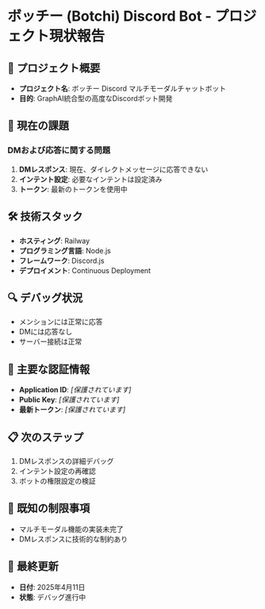 # ボッチー (Botchi) Discord Bot - プロジェクト現状報告

## 🤖 プロジェクト概要
- **プロジェクト名**: ボッチー Discord マルチモーダルチャットボット
- **目的**: GraphAI統合型の高度なDiscordボット開発

## 🚨 現在の課題
### DMおよび応答に関する問題
1. **DMレスポンス**: 現在、ダイレクトメッセージに応答できない
2. **インテント設定**: 必要なインテントは設定済み
3. **トークン**: 最新のトークンを使用中

## 🛠 技術スタック
- **ホスティング**: Railway
- **プログラミング言語**: Node.js
- **フレームワーク**: Discord.js
- **デプロイメント**: Continuous Deployment

## 🔍 デバッグ状況
- メンションには正常に応答
- DMには応答なし
- サーバー接続は正常

## 🔑 主要な認証情報
- **Application ID**: *[保護されています]*
- **Public Key**: *[保護されています]*
- **最新トークン**: *[保護されています]*

## 📋 次のステップ
1. DMレスポンスの詳細デバッグ
2. インテント設定の再確認
3. ボットの権限設定の検証

## 🚧 既知の制限事項
- マルチモーダル機能の実装未完了
- DMレスポンスに技術的な制約あり

## 📝 最終更新
- **日付**: 2025年4月11日
- **状態**: デバッグ進行中
